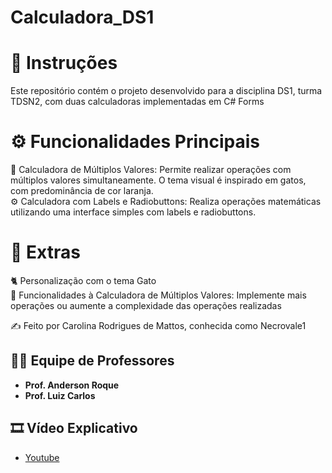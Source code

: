 # Calculadora_DS1

# 📌 Instruções
   Este repositório contém o projeto desenvolvido para a disciplina DS1, turma TDSN2, com duas calculadoras implementadas em C# Forms
   
# ⚙️ Funcionalidades Principais
   
   🧮 Calculadora de Múltiplos Valores: Permite realizar operações com múltiplos valores simultaneamente. O tema visual é inspirado em gatos, com predominância de cor laranja.<br>
   ⚙️ Calculadora com Labels e Radiobuttons: Realiza operações matemáticas utilizando uma interface simples com labels e radiobuttons.<br>
 
# 🌟 Extras

   🐈 Personalização com o tema Gato <br>
   📝 Funcionalidades à Calculadora de Múltiplos Valores: Implemente mais operações ou aumente a complexidade das operações realizadas<br>

 ✍️ Feito por Carolina Rodrigues de Mattos, conhecida como Necrovale1

## 👩‍🏫 **Equipe de Professores**

- **Prof. Anderson Roque**
- **Prof. Luiz Carlos**

## 🎞️ **Vídeo Explicativo**
-  [Youtube]([https://dogdev.netlify.app/](https://www.youtube.com/watch?v=Z18tJhBzx-c))

